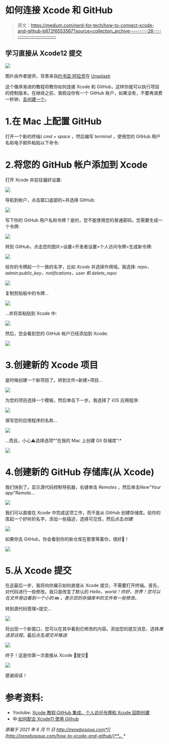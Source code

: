 # 如何连接 Xcode 和 GitHub

> 原文：<https://medium.com/nerd-for-tech/how-to-connect-xcode-and-github-b872f6553567?source=collection_archive---------28----------------------->

## 学习直接从 Xcode12 提交

![](img/d58caa6c425901aa983a97762966fa10.png)

图片由作者提供，背景来自[约书亚·阿拉贡](https://unsplash.com/@goshua13)在 [Unsplash](https://unsplash.com/photos/EaB4Ml7C7fE)

这个循序渐进的教程将教你如何连接 Xcode 和 GitHub，这样你就可以执行项目的控制版本。在继续之前，我假设你有一个 GitHub 账户，如果没有，不要再浪费一秒钟，[去创建一个](https://github.com/join)。

# 1.在 Mac 上配置 GitHub

打开一个新的终端( *cmd + space* ，然后编写 *terminal* ，使用您的 GitHub 用户名和电子邮件粘贴以下命令:

# 2.将您的 GitHub 帐户添加到 Xcode

打开 Xcode 并前往偏好设置:

![](img/08d19fddd9f049d50116cc24eba862bc.png)

导航到帐户，点击窗口底部的+并选择 GitHub:

![](img/de9b3192116ae9809bfb9e92f71a67fe.png)

写下你的 GitHub 用户名和令牌？是的，您不能使用您的普通密码，您需要生成一个令牌:

![](img/70fbff8b2f84be5c7f2352f411ab91a3.png)

转到 GitHub，点击您的图片>设置>开发者设置>个人访问令牌>生成新令牌:

![](img/620bd8202c48333ffa5e9976b282ad2f.png)

给你的令牌起一个一致的名字，比如 *Xcode* 并选择作用域。我选择: *repo，admin:public_key，notifications，user 和 delete_repo:*

![](img/5562048800e8a59aa157dc3bcff993fc.png)

复制剪贴板中的令牌…

![](img/fcd307c6494b7a04cc14287f0e0278e6.png)

…并将其粘贴到 Xcode 中:

![](img/1b166500a985401aa21b5af36d996523.png)

然后，您会看到您的 GitHub 帐户已经添加到 Xcode:

![](img/15c8176c28527ed502bb70f5b572be38.png)

# 3.创建新的 Xcode 项目

是时候创建一个新项目了。转到文件>新建>项目…

![](img/787fbd08a62d454ec30f27c0a6f954ef.png)

为您的项目选择一个模板，然后单击下一步。我选择了 iOS 应用程序:

![](img/77c5601ec0c80481a8ef6810c6beb2da.png)

填写您的应用程序的名称…

![](img/5fab3c35ac6a58c50a2c6951bfdaf3ce.png)

…而且，小心⚠️选择选项*“在我的 Mac 上创建 Git 存储库”:*

![](img/e927a9e2d385fe2e96b47b0cd0b57fa5.png)

# 4.创建新的 GitHub 存储库(从 Xcode)

我们快到了。显示源代码控制导航器，右键单击 *Remotes* ，然后单击*New“Your app”Remote…*

![](img/f11da014e27ee76286cc8b1cfab54c22.png)

我们可以直接在 Xcode 中完成这项工作，而不是从 GitHub 创建存储库。给你的库起一个好听的名字，添加一些描述，选择可见性，然后点击*创建*:

![](img/c0ef46e08d5001ebf7f6b24df37585ae.png)

如果你去 GitHub，你会看到你的新仓库在那里等着你，很好🤩！

![](img/6c6a8806ce3cb4c2143417cc1842d5ee.png)

# 5.从 Xcode 提交

在这最后一步，我将向你展示如何直接从 Xcode 提交，不需要打开终端。首先，对代码进行一些修改。我只是改变了默认的 *Hello，world！你好，世界！您可以在文件旁边看到一个小的 **m** ，表示您的存储库中的文件有一些修改。*

转到源代码管理>提交…

![](img/3ff039b4d7726b86bc606329859ba22b.png)

将出现一个新窗口，您可以在其中看到已修改的内容。添加您的提交消息，选择*推送至远程*，最后点击*提交并推送:*

![](img/042e9a4682cf788d40b6ea28c9f0f7f2.png)

终于！这是你第一次直接从 Xcode 🥳提交🎉

![](img/7aeee10676e4b5ebe2ccbb0fa8a7cd0c.png)

感谢阅读！

# 参考资料:

*   Youtube: [Xcode 教程:GitHub 集成、个人访问令牌和 Xcode 回购创建](https://www.youtube.com/watch?v=m9a6dkqYVS8)
*   中:[如何配合 Xcode11 使用 Github](/swlh/how-to-use-github-with-xcode11-8a93b64ff1bc)

*原载于 2021 年 6 月 11 日 http://irenebosque.com*[](http://irenebosque.com/how-to-xcode-and-github/)**。**